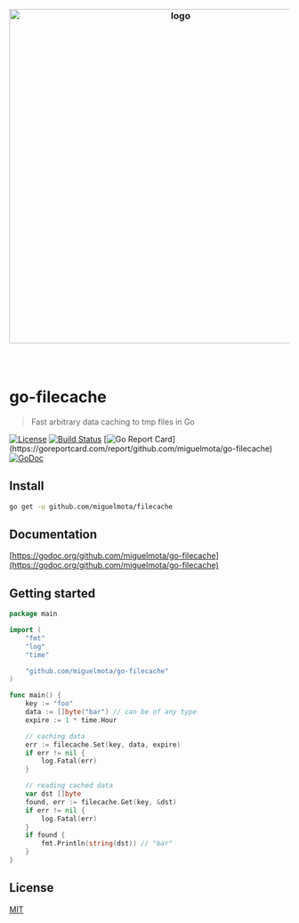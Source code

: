 <h3 align="center">
  <br />
  <img src="https://user-images.githubusercontent.com/168240/51434579-12ff6b80-1c19-11e9-9d2b-ccb9b212c0dc.png" alt="logo" width="600" />
  <br />
  <br />
  <br />
</h3>

# go-filecache

> Fast arbitrary data caching to tmp files in Go

[![License](http://img.shields.io/badge/license-MIT-blue.svg)](https://raw.githubusercontent.com/miguelmota/go-filecache/master/LICENSE.md) [![Build Status](https://travis-ci.org/miguelmota/go-filecache.svg?branch=master)](https://travis-ci.org/miguelmota/go-filecache) [![Go Report Card](https://goreportcard.com/badge/github.com/miguelmota/go-filecache?)](https://goreportcard.com/report/github.com/miguelmota/go-filecache) [![GoDoc](https://godoc.org/github.com/miguelmota/go-filecache?status.svg)](https://godoc.org/github.com/miguelmota/go-filecache)

## Install

```bash
go get -u github.com/miguelmota/filecache
```

## Documentation

[https://godoc.org/github.com/miguelmota/go-filecache](https://godoc.org/github.com/miguelmota/go-filecache)

## Getting started

```go
package main

import (
	"fmt"
	"log"
	"time"

	"github.com/miguelmota/go-filecache"
)

func main() {
	key := "foo"
	data := []byte("bar") // can be of any type
	expire := 1 * time.Hour

	// caching data
	err := filecache.Set(key, data, expire)
	if err != nil {
		log.Fatal(err)
	}

	// reading cached data
	var dst []byte
	found, err := filecache.Get(key, &dst)
	if err != nil {
		log.Fatal(err)
	}
	if found {
		fmt.Println(string(dst)) // "bar"
	}
}
```

## License

[MIT](LICENSE)
